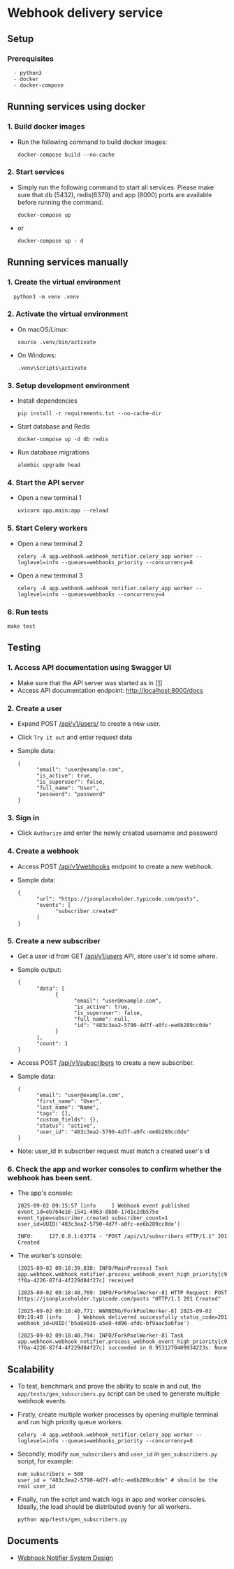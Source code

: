 # Webhook delivery service

## Setup

### Prerequisites

      - python3
      - docker
      - docker-compose

## Running services using docker
### 1. Build docker images
- Run the following command to build docker images:

      docker-compose build --no-cache
### 2. Start services
- Simply run the following command to start all services. Please make sure that db (5432), redis(6379) and app (8000) ports are available before running the command.

      docker-compose up
- or 
      
      docker-compose up - d

## Running services manually
### 1. Create the virtual environment

      python3 -m venv .venv

### 2. Activate the virtual environment
- On macOS/Linux:

      source .venv/bin/activate

- On Windows:

      .venv\Scripts\activate

### 3. Setup development environment
- Install dependencies

      pip install -r requirements.txt --no-cache-dir

- Start database and Redis

      docker-compose up -d db redis

- Run database migrations

      alembic upgrade head

### 4. Start the API server
- Open a new terminal 1

      uvicorn app.main:app --reload

### 5. Start Celery workers
- Open a new terminal 2

      celery -A app.webhook.webhook_notifier.celery_app worker --loglevel=info --queues=webhooks_priority --concurrency=8

- Open a new terminal 3

      celery -A app.webhook.webhook_notifier.celery_app worker --loglevel=info --queues=webhooks --concurrency=4

### 6. Run tests

    make test

## Testing

### 1. Access API documentation using Swagger UI
- Make sure that the API server was started as in [[1]](#start-the-api-server)
- Access API documentation endpoint: [http://localhost:8000/docs](http://localhost:8000/doc)

### 2. Create a user
- Expand POST [/api/v1/users/](http://localhost:8000/docs#/user/create_user_api_v1_users__post) to create a new user.
- Click `Try it out` and enter request data
- Sample data:

      {
            "email": "user@example.com",
            "is_active": true,
            "is_superuser": false,
            "full_name": "User",
            "password": "password"
      }

### 3. Sign in
- Click `Authorize` and enter the newly created username and password

### 4. Create a webhook
- Access POST [/api/v1/webhooks](http://localhost:8000/docs#/webhook/create_webhook_api_v1_webhooks_post) endpoint to create a new webhook.
- Sample data:

      {
            "url": "https://jsonplaceholder.typicode.com/posts",
            "events": [
                  "subscriber.created"
            ]
      }

### 5. Create a new subscriber
- Get a user id from GET [/api/v1/users](http://localhost:8000/docs#/user/read_users_api_v1_users__get) API, store user's id some where.
- Sample output:

      {
            "data": [
                  {
                        "email": "user@example.com",
                        "is_active": true,
                        "is_superuser": false,
                        "full_name": null,
                        "id": "483c3ea2-5790-4d7f-a0fc-ee6b289cc0de"
                  }
            ],
            "count": 1
      }
- Access POST [/api/v1/subscribers](http://localhost:8000/docs#/subscriber/create_subscriber_api_v1_subscribers_post) to create a new subscriber.
- Sample data:

      {
            "email": "user@example.com",
            "first_name": "User",
            "last_name": "Name",
            "tags": [],
            "custom_fields": {},
            "status": "active",
            "user_id": "483c3ea2-5790-4d7f-a0fc-ee6b289cc0de"
      }
- Note: user_id in subscriber request must match a created user's id

### 6. Check the app and worker consoles to confirm whether the webhook has been sent.
- The app's console:

      2025-09-02 09:15:57 [info     ] Webhook event published        event_id=eb764e16-1541-4963-8bb0-17d1c2db575e event_type=subscriber.created subscriber_count=1 user_id=UUID('483c3ea2-5790-4d7f-a0fc-ee6b289cc0de')
      
      INFO:     127.0.0.1:63774 - "POST /api/v1/subscribers HTTP/1.1" 201 Created

- The worker's console:

      [2025-09-02 09:18:39,838: INFO/MainProcess] Task app.webhook.webhook_notifier.process_webhook_event_high_priority[c96e666c-ff0a-4226-87f4-4f229d84f27c] received
      
      [2025-09-02 09:18:40,769: INFO/ForkPoolWorker-8] HTTP Request: POST https://jsonplaceholder.typicode.com/posts "HTTP/1.1 201 Created"
      
      [2025-09-02 09:18:40,771: WARNING/ForkPoolWorker-8] 2025-09-02 09:18:40 [info     ] Webhook delivered successfully status_code=201 webhook_id=UUID('b5a8e938-a5e8-4d96-afdc-bf9aac5a6fae')
      
      [2025-09-02 09:18:40,794: INFO/ForkPoolWorker-8] Task app.webhook.webhook_notifier.process_webhook_event_high_priority[c96e666c-ff0a-4226-87f4-4f229d84f27c] succeeded in 0.9531270409934223s: None

## Scalability
- To test, benchmark and prove the ability to scale in and out, the `app/tests/gen_subscribers.py` script can be used to generate multiple webhook events.
- Firstly, create multiple worker processes by opening multiple terminal and run high priority queue workers:

      celery -A app.webhook.webhook_notifier.celery_app worker --loglevel=info --queues=webhooks_priority --concurrency=8
- Secondly, modify `num_subscribers` and `user_id` in `gen_subscribers.py` script, for example:

      num_subscribers = 500
      user_id = "483c3ea2-5790-4d7f-a0fc-ee6b289cc0de" # should be the real user_id
- Finally, run the script and watch logs in app and worker consoles. Ideally, the load should be distributed evenly for all workers.

      python app/tests/gen_subscribers.py

## Documents
- [Webhook Notifier System Design](/documents/sytem_design.md)